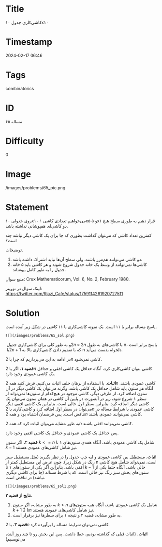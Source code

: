 # Title
کاشی‌کاری جدول ۱۰x۱۰
# Timestamp
2024-02-17 06:46
# Tags
combinatorics
# ID
مساله ۶۵
# Difficulty
0
# Image
/images/problems/65_pic.png
# Statement
 روی جدولی ۱۰x۱۰ می‌خواهیم تعدادی کاشی ۱x۵ و ۵x۱ قرار دهیم به طوری سطح هیچ دو کاشی‌ای همپوشانی نداشته باشد.

کمترین تعداد کاشی که می‌توان گذاشت بطوری که جا برای یک کاشی دیگر نباشد چند است؟

توضیحات.
1. دو کاشی می‌توانند هم‌مرز باشند، ولی سطح آن‌ها نباید اشتراک داشته باشد.
2. کاشی‌ها نمی‌توانند از وسط یک خانه جدول شروع شوند و هر کاشی باید ۵ خانه جدول را به طور کامل بپوشاند.

منبع سوال: Crux Mathematicorum, Vol. 6, No. 2, February 1980.

لینک سوال در توویتر: https://twitter.com/Riazi_Cafe/status/1759114261920727511

# Solution
پاسخ مساله برابر با ۱۱ است. یک نمونه کاشی‌کاری با ۱۱ کاشی در شکل زیر آمده است.

    ![](/images/problems/65_sol.png)

و به طور کلی برای کاشی‌کاری جدول ‏$‎2n\times2n$ با کاشی‌های به طول n، پاسخ برابر است با ‏$‎2n+1‏$‎ که با تعمیم دادن کاشی‌کاری بالا به n دلخواه بدست می‌آید.

در ادامه به این می‌پردازیم که چرا با $2n$ کاشی نمی‌شود.

**قضیه ۱.** اگر با $2n$ کاشی بتوان کاشی‌کاری کرد، آنگاه حداقل یک کاشی افقی و حداقل یک کاشی عمودی وجود دارد.

**اثبات.** با استفاده از برهان خلف اثبات می‌کنیم. فرض کنید همه $2n$ کاشی عمودی باشند. آنگاه هر ستون باید شامل حداقل یک کاشی باشد، وگرنه می‌توان یک کاشی دیگر در آن ستون اضافه کرد. از طرفی دیگر، کاشی موجود در هیچ‌کدام از ستون‌ها نمی‌تواند از سطر ۱ شروع شود، زیر در آنصورت در پایین آن کاشی ‌در همان ستون می‌توان یک کاشی دیگر اضافه کرد. بنابراین سطر اول خالی است. بنابراین یک کاشی افقی دیگر می‌توان در سطر اول اضافه کرد و کاشی‌کاری با $2n$ کاشی عمودی با شرایط مساله در تناقض است. پس فرضمان اشتباه بود و همه $2n$ کاشی نمی‌توانند عمودی باشند.

به طور مشابه می‌توان اثبات کرد که همه $2n$ کاشی نمی‌توانند افقی باشند.

پس حداقل یک کاشی عمودی و حداقل یک کاشی افقی وجود دارد.

**قضیه ۲.** اگر ستون $k <= n$ شامل یک کاشی عمودی باشد، آنگاه همه‌ی ستون‌های ۱ تا $k-1‏$‎ نیز شامل کاشی‌های عمودی هستند.

**اثبات.** مستطیل بین کاشی عمودی و لبه چپ جدول را در نظر بگیرید (مثل مستطیل سبز رنگ در شکل زیر). چون عرض این مستطیل کمتر از n است، نمی‌تواند شامل هیچ کاشی افقی باشد. بنابراین اگر یکی از ستون‌های ۱ تا $k-1‏$‎ خالی باشد، آنگاه حتما یکی از ستون‌های بخش سبز رنگ نیز خالی است، که با شرط مساله (جا برای کاشی دیگری نباشد) در تناقض است.

    ![](/images/problems/65_sol1.png)
    
**نتایج از قضیه ۲.**
1. به طور مشابه، اگر ستون $k > n$ شامل یک کاشی عمودی باشد، آنگاه همه ستون‌های $k+1‏$‎ تا $2n$ نیز شامل کاشی‌های عمودی هستند.
2. به طور مشابه، قضیه ۲ و نتیجه ۱ برای سطرها نیز برقرار است.

**قضیه ۳.** با $2n$ کاشی نمی‌توان شرایط مساله را برآورده کرد.

**اثبات.** (اثبات قبلی که گذاشته بودیم، خطا داشت. پس این بخش رو تا چند روز آینده می‌نویسیم)
